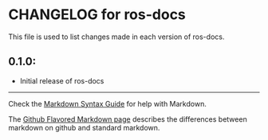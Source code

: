 # CHANGELOG for ros-docs

This file is used to list changes made in each version of ros-docs.

## 0.1.0:

* Initial release of ros-docs

- - -
Check the [Markdown Syntax Guide](http://daringfireball.net/projects/markdown/syntax) for help with Markdown.

The [Github Flavored Markdown page](http://github.github.com/github-flavored-markdown/) describes the differences between markdown on github and standard markdown.
